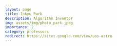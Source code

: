 ```yaml
---
layout: page
title: Inkyu Park
description: Algorithm Inventor
img: assets/img/photo_park.jpeg
importance: 2
category: professors
redirect: https://sites.google.com/view/uos-astro
---
```

